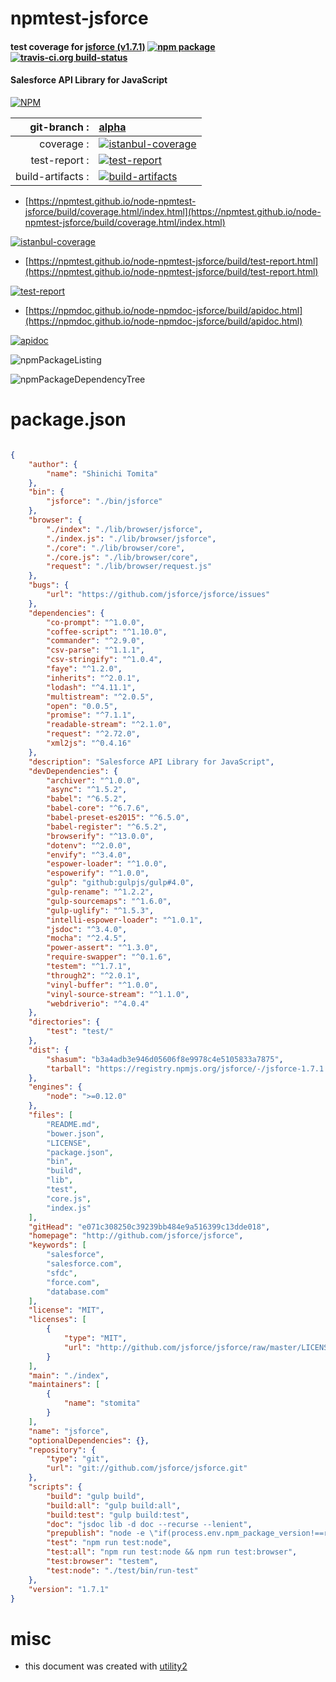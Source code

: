 # npmtest-jsforce

#### test coverage for  [jsforce (v1.7.1)](http://github.com/jsforce/jsforce)  [![npm package](https://img.shields.io/npm/v/npmtest-jsforce.svg?style=flat-square)](https://www.npmjs.org/package/npmtest-jsforce) [![travis-ci.org build-status](https://api.travis-ci.org/npmtest/node-npmtest-jsforce.svg)](https://travis-ci.org/npmtest/node-npmtest-jsforce)

#### Salesforce API Library for JavaScript

[![NPM](https://nodei.co/npm/jsforce.png?downloads=true&downloadRank=true&stars=true)](https://www.npmjs.com/package/jsforce)

| git-branch : | [alpha](https://github.com/npmtest/node-npmtest-jsforce/tree/alpha)|
|--:|:--|
| coverage : | [![istanbul-coverage](https://npmtest.github.io/node-npmtest-jsforce/build/coverage.badge.svg)](https://npmtest.github.io/node-npmtest-jsforce/build/coverage.html/index.html)|
| test-report : | [![test-report](https://npmtest.github.io/node-npmtest-jsforce/build/test-report.badge.svg)](https://npmtest.github.io/node-npmtest-jsforce/build/test-report.html)|
| build-artifacts : | [![build-artifacts](https://npmtest.github.io/node-npmtest-jsforce/glyphicons_144_folder_open.png)](https://github.com/npmtest/node-npmtest-jsforce/tree/gh-pages/build)|

- [https://npmtest.github.io/node-npmtest-jsforce/build/coverage.html/index.html](https://npmtest.github.io/node-npmtest-jsforce/build/coverage.html/index.html)

[![istanbul-coverage](https://npmtest.github.io/node-npmtest-jsforce/build/screenCapture.buildCi.browser.%252Ftmp%252Fbuild%252Fcoverage.lib.html.png)](https://npmtest.github.io/node-npmtest-jsforce/build/coverage.html/index.html)

- [https://npmtest.github.io/node-npmtest-jsforce/build/test-report.html](https://npmtest.github.io/node-npmtest-jsforce/build/test-report.html)

[![test-report](https://npmtest.github.io/node-npmtest-jsforce/build/screenCapture.buildCi.browser.%252Ftmp%252Fbuild%252Ftest-report.html.png)](https://npmtest.github.io/node-npmtest-jsforce/build/test-report.html)

- [https://npmdoc.github.io/node-npmdoc-jsforce/build/apidoc.html](https://npmdoc.github.io/node-npmdoc-jsforce/build/apidoc.html)

[![apidoc](https://npmdoc.github.io/node-npmdoc-jsforce/build/screenCapture.buildCi.browser.%252Ftmp%252Fbuild%252Fapidoc.html.png)](https://npmdoc.github.io/node-npmdoc-jsforce/build/apidoc.html)

![npmPackageListing](https://npmtest.github.io/node-npmtest-jsforce/build/screenCapture.npmPackageListing.svg)

![npmPackageDependencyTree](https://npmtest.github.io/node-npmtest-jsforce/build/screenCapture.npmPackageDependencyTree.svg)



# package.json

```json

{
    "author": {
        "name": "Shinichi Tomita"
    },
    "bin": {
        "jsforce": "./bin/jsforce"
    },
    "browser": {
        "./index": "./lib/browser/jsforce",
        "./index.js": "./lib/browser/jsforce",
        "./core": "./lib/browser/core",
        "./core.js": "./lib/browser/core",
        "request": "./lib/browser/request.js"
    },
    "bugs": {
        "url": "https://github.com/jsforce/jsforce/issues"
    },
    "dependencies": {
        "co-prompt": "^1.0.0",
        "coffee-script": "^1.10.0",
        "commander": "^2.9.0",
        "csv-parse": "^1.1.1",
        "csv-stringify": "^1.0.4",
        "faye": "^1.2.0",
        "inherits": "^2.0.1",
        "lodash": "^4.11.1",
        "multistream": "^2.0.5",
        "open": "0.0.5",
        "promise": "^7.1.1",
        "readable-stream": "^2.1.0",
        "request": "^2.72.0",
        "xml2js": "^0.4.16"
    },
    "description": "Salesforce API Library for JavaScript",
    "devDependencies": {
        "archiver": "^1.0.0",
        "async": "^1.5.2",
        "babel": "^6.5.2",
        "babel-core": "^6.7.6",
        "babel-preset-es2015": "^6.5.0",
        "babel-register": "^6.5.2",
        "browserify": "^13.0.0",
        "dotenv": "^2.0.0",
        "envify": "^3.4.0",
        "espower-loader": "^1.0.0",
        "espowerify": "^1.0.0",
        "gulp": "github:gulpjs/gulp#4.0",
        "gulp-rename": "^1.2.2",
        "gulp-sourcemaps": "^1.6.0",
        "gulp-uglify": "^1.5.3",
        "intelli-espower-loader": "^1.0.1",
        "jsdoc": "^3.4.0",
        "mocha": "^2.4.5",
        "power-assert": "^1.3.0",
        "require-swapper": "^0.1.6",
        "testem": "^1.7.1",
        "through2": "^2.0.1",
        "vinyl-buffer": "^1.0.0",
        "vinyl-source-stream": "^1.1.0",
        "webdriverio": "^4.0.4"
    },
    "directories": {
        "test": "test/"
    },
    "dist": {
        "shasum": "b3a4adb3e946d05606f8e9978c4e5105833a7875",
        "tarball": "https://registry.npmjs.org/jsforce/-/jsforce-1.7.1.tgz"
    },
    "engines": {
        "node": ">=0.12.0"
    },
    "files": [
        "README.md",
        "bower.json",
        "LICENSE",
        "package.json",
        "bin",
        "build",
        "lib",
        "test",
        "core.js",
        "index.js"
    ],
    "gitHead": "e071c308250c39239bb484e9a516399c13dde018",
    "homepage": "http://github.com/jsforce/jsforce",
    "keywords": [
        "salesforce",
        "salesforce.com",
        "sfdc",
        "force.com",
        "database.com"
    ],
    "license": "MIT",
    "licenses": [
        {
            "type": "MIT",
            "url": "http://github.com/jsforce/jsforce/raw/master/LICENSE"
        }
    ],
    "main": "./index",
    "maintainers": [
        {
            "name": "stomita"
        }
    ],
    "name": "jsforce",
    "optionalDependencies": {},
    "repository": {
        "type": "git",
        "url": "git://github.com/jsforce/jsforce.git"
    },
    "scripts": {
        "build": "gulp build",
        "build:all": "gulp build:all",
        "build:test": "gulp build:test",
        "doc": "jsdoc lib -d doc --recurse --lenient",
        "prepublish": "node -e \"if(process.env.npm_package_version!==require('./lib/VERSION')){console.error('The pacakge.json version is not matching to ./lib/VERSION.js');process.exit(1)}\"",
        "test": "npm run test:node",
        "test:all": "npm run test:node && npm run test:browser",
        "test:browser": "testem",
        "test:node": "./test/bin/run-test"
    },
    "version": "1.7.1"
}
```



# misc
- this document was created with [utility2](https://github.com/kaizhu256/node-utility2)
